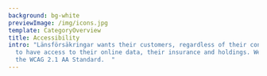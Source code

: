 ```yaml
---
background: bg-white
previewImage: /img/icons.jpg
template: CategoryOverview
title: Accessibility
intro: "Länsförsäkringar wants their customers, regardless of their condition,
  to have access to their online data, their insurance and holdings. We follow
  the WCAG 2.1 AA Standard.  "
---
```

